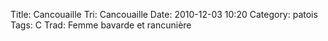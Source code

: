 Title: Cancouaille
Tri: Cancouaille
Date: 2010-12-03 10:20
Category: patois
Tags: C
Trad: Femme bavarde et rancunière
